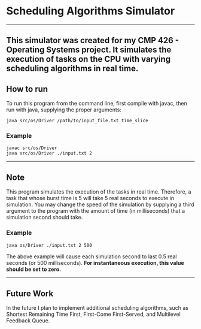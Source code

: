 # Scheduling Algorithms Simulator

---
This simulator was created for my CMP 426 - Operating Systems project.
It simulates the execution of tasks on the CPU with varying scheduling 
algorithms in real time.
---
## How to run
To run this program from the command line, first compile with javac,
then run with java, supplying the proper arguments:

`java src/os/Driver /path/to/input_file.txt time_slice`

### Example
`javac src/os/Driver`  
`java src/os/Driver ./input.txt 2`

---
## Note
This program simulates the execution of the tasks in real time. Therefore, a task that whose burst time
is 5 will take 5 real seconds to execute in simulation. You may change the speed of the simulation by supplying
a third argument to the program with the amount of time (in milliseconds) that a simulation second should take.

### Example  
`java os/Driver ./input.txt 2 500`

The above example will cause each simulation second to last 0.5 real seconds (or 500 milliseconds).
**For instantaneous execution, this value should be set to zero.**

---
## Future Work
In the future I plan to implement additional scheduling algorithms, such as Shortest Remaining Time First,
First-Come First-Served, and Multilevel Feedback Queue.